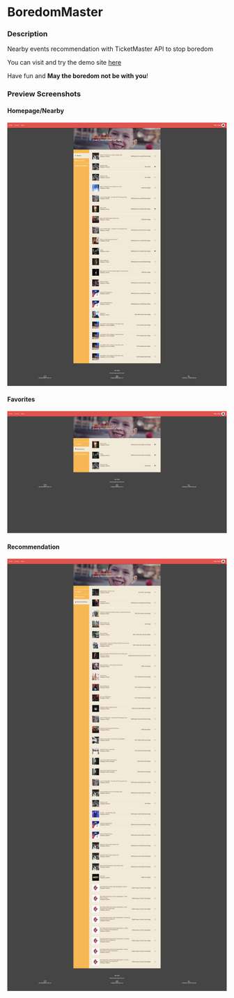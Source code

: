 # BoredomMaster
### Description
Nearby events recommendation with TicketMaster API to stop boredom

You can visit and try the demo site [here](http://54.214.161.237:8080/BoredomMaster "BoredomMaster")

Have fun and **May the boredom not be with you**!

### Preview Screenshots
#### Homepage/Nearby
![preview-nearby](https://github.com/publicclassoverflow/BoredomMaster/blob/tweaks/screenshots/preview-nearby.png)

#### Favorites
![preview-favorites](https://github.com/publicclassoverflow/BoredomMaster/blob/tweaks/screenshots/preview-favorites.png)

#### Recommendation
![preview-nearby](https://github.com/publicclassoverflow/BoredomMaster/blob/tweaks/screenshots/preview-recommendation.png)
